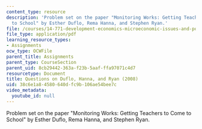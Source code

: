 ```yaml
---
content_type: resource
description: 'Problem set on the paper "Monitoring Works: Getting Teachers to Come
  to School" by Esther Duflo, Rema Hanna, and Stephen Ryan.'
file: /courses/14-771-development-economics-microeconomic-issues-and-policy-models-fall-2008/38c6e1a84580640dfc9b106ae54bee7c_assn3.pdf
file_type: application/pdf
learning_resource_types:
- Assignments
ocw_type: OCWFile
parent_title: Assignments
parent_type: CourseSection
parent_uid: 8cb29442-363a-f23b-5aaf-ffa97071c4d7
resourcetype: Document
title: Questions on Duflo, Hanna, and Ryan (2008)
uid: 38c6e1a8-4580-640d-fc9b-106ae54bee7c
video_metadata:
  youtube_id: null
---
```

Problem set on the paper "Monitoring Works: Getting Teachers to Come to School" by Esther Duflo, Rema Hanna, and Stephen Ryan.

